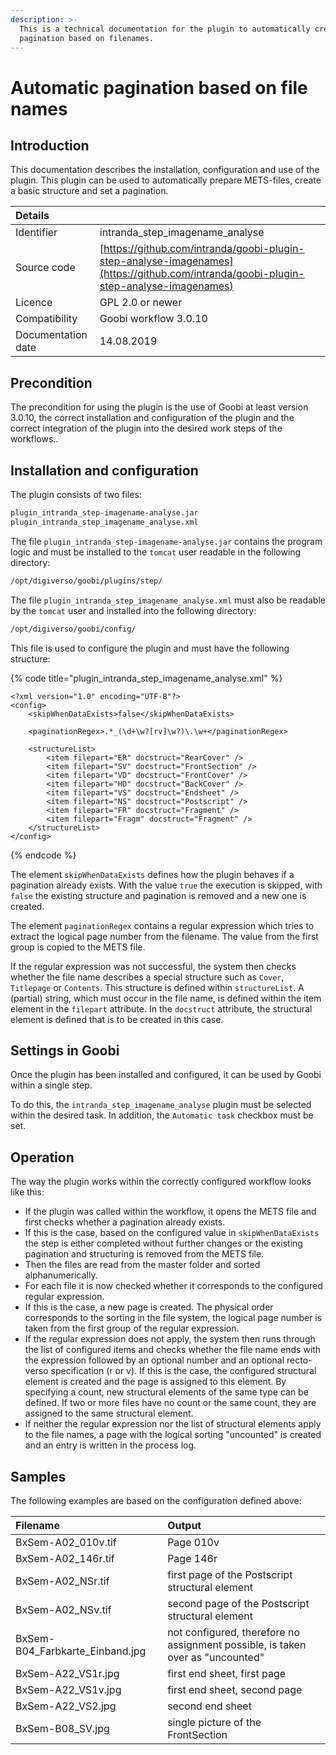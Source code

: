 ```yaml
---
description: >-
  This is a technical documentation for the plugin to automatically create a
  pagination based on filenames.
---
```


# Automatic pagination based on file names

## Introduction

This documentation describes the installation, configuration and use of the plugin. This plugin can be used to automatically prepare METS-files, create a basic structure and set a pagination.

| Details |  |
| :--- | :--- |
| Identifier | intranda\_step\_imagename\_analyse |
| Source code | [https://github.com/intranda/goobi-plugin-step-analyse-imagenames](https://github.com/intranda/goobi-plugin-step-analyse-imagenames) |
| Licence | GPL 2.0 or newer |
| Compatibility | Goobi workflow 3.0.10 |
| Documentation date | 14.08.2019 |

## Precondition

The precondition for using the plugin is the use of Goobi at least version 3.0.10, the correct installation and configuration of the plugin and the correct integration of the plugin into the desired work steps of the workflows..

## Installation and configuration <a id="installation-und-konfiguration"></a>

The plugin consists of two files:

```bash
plugin_intranda_step-imagename-analyse.jar
plugin_intranda_step_imagename_analyse.xml
```

The file `plugin_intranda_step-imagename-analyse.jar` contains the program logic and must be installed to the `tomcat` user readable in the following directory:

```bash
/opt/digiverso/goobi/plugins/step/
```

The file `plugin_intranda_step_imagename_analyse.xml` must also be readable by the `tomcat` user and installed into the following directory:

```bash
/opt/digiverso/goobi/config/
```

This file is used to configure the plugin and must have the following structure:

{% code title="plugin\_intranda\_step\_imagename\_analyse.xml" %}
```markup
<?xml version="1.0" encoding="UTF-8"?>
<config>
    <skipWhenDataExists>false</skipWhenDataExists>

    <paginationRegex>.*_(\d+\w?[rv]\w?)\.\w+</paginationRegex>

    <structureList>
        <item filepart="ER" docstruct="RearCover" />
        <item filepart="SV" docstruct="FrontSection" />
        <item filepart="VD" docstruct="FrontCover" />
        <item filepart="HD" docstruct="BackCover" />
        <item filepart="VS" docstruct="Endsheet" />
        <item filepart="NS" docstruct="Postscript" />
        <item filepart="FR" docstruct="Fragment" />
        <item filepart="Fragm" docstruct="Fragment" />
    </structureList>
</config>
```
{% endcode %}

The element `skipWhenDataExists` defines how the plugin behaves if a pagination already exists. With the value `true` the execution is skipped, with `false` the existing structure and pagination is removed and a new one is created.

The element `paginationRegex` contains a regular expression which tries to extract the logical page number from the filename. The value from the first group is copied to the METS file.

If the regular expression was not successful, the system then checks whether the file name describes a special structure such as `Cover`, `Titlepage` or `Contents`. This structure is defined within `structureList`. A \(partial\) string, which must occur in the file name, is defined within the item element in the `filepart` attribute. In the `docstruct` attribute, the structural element is defined that is to be created in this case.

## Settings in Goobi

Once the plugin has been installed and configured, it can be used by Goobi within a single step.

To do this, the `intranda_step_imagename_analyse` plugin must be selected within the desired task. In addition, the `Automatic task` checkbox must be set.

## Operation

The way the plugin works within the correctly configured workflow looks like this:

* If the plugin was called within the workflow, it opens the METS file and first checks whether a pagination already exists.
* If this is the case, based on the configured value in `skipWhenDataExists` the step is either completed without further changes or the existing pagination and structuring is removed from the METS file.
* Then the files are read from the master folder and sorted alphanumerically.
* For each file it is now checked whether it corresponds to the configured regular expression.
* If this is the case, a new page is created. The physical order corresponds to the sorting in the file system, the logical page number is taken from the first group of the regular expression.
* If the regular expression does not apply, the system then runs through the list of configured items and checks whether the file name ends with the expression followed by an optional number and an optional recto-verso specification \(r or v\). If this is the case, the configured structural element is created and the page is assigned to this element. By specifying a count, new structural elements of the same type can be defined. If two or more files have no count or the same count, they are assigned to the same structural element.
* If neither the regular expression nor the list of structural elements apply to the file names, a page with the logical sorting "uncounted" is created and an entry is written in the process log.

## Samples

The following examples are based on the configuration defined above:

| Filename | Output |
| :--- | :--- |
| BxSem-A02\_010v.tif | Page 010v |
| BxSem-A02\_146r.tif | Page 146r |
| BxSem-A02\_NSr.tif | first page of the Postscript structural element |
| BxSem-A02\_NSv.tif | second page of the Postscript structural element |
| BxSem-B04\_Farbkarte\_Einband.jpg | not configured, therefore no assignment possible, is taken over as "uncounted" |
| BxSem-A22\_VS1r.jpg | first end sheet, first page |
| BxSem-A22\_VS1v.jpg | first end sheet, second page |
| BxSem-A22\_VS2.jpg | second end sheet |
| BxSem-B08\_SV.jpg | single picture of the FrontSection |
